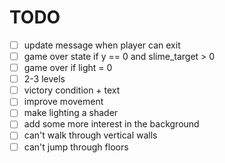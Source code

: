 # TODO

- [ ] update message when player can exit
- [ ] game over state if y == 0 and slime_target > 0
- [ ] game over if light = 0
- [ ] 2-3 levels
- [ ] victory condition + text
- [ ] improve movement
- [ ] make lighting a shader
- [ ] add some more interest in the background
- [ ] can't walk through vertical walls
- [ ] can't jump through floors
